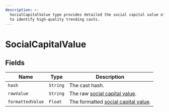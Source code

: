 ```yaml
---
description: >-
  SocialCapitalValue type provides detailed the social capital value of a cast
  to identify high-quality trending casts.
---
```


# SocialCapitalValue

## Fields

| Name             | Type     | Description                                                                                                 |
| ---------------- | -------- | ----------------------------------------------------------------------------------------------------------- |
| `hash`           | `String` | The cast hash.                                                                                              |
| `rawValue`       | `String` | The raw [social capital value](../../abstractions/social-capital-value-and-social-capital-scores.md).       |
| `formattedValue` | `Float`  | The formatted [social capital value](../../abstractions/social-capital-value-and-social-capital-scores.md). |
